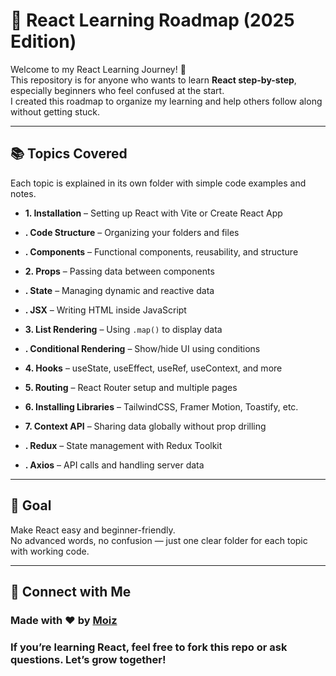 # 🚀 React Learning Roadmap (2025 Edition)

Welcome to my React Learning Journey! 🌱  
This repository is for anyone who wants to learn **React step-by-step**, especially beginners who feel confused at the start.  
I created this roadmap to organize my learning and help others follow along without getting stuck.

---

## 📚 Topics Covered

Each topic is explained in its own folder with simple code examples and notes.

- **1. Installation** – Setting up React with Vite or Create React App  
- **. Code Structure** – Organizing your folders and files  
- **. Components** – Functional components, reusability, and structure  

- **2. Props** – Passing data between components  
- **. State** – Managing dynamic and reactive data  
- **. JSX** – Writing HTML inside JavaScript  

- **3. List Rendering** – Using `.map()` to display data  
- **. Conditional Rendering** – Show/hide UI using conditions  

- **4. Hooks** – useState, useEffect, useRef, useContext, and more  

- **5. Routing** – React Router setup and multiple pages  

- **6. Installing Libraries** – TailwindCSS, Framer Motion, Toastify, etc.

- **7. Context API** – Sharing data globally without prop drilling  
- **. Redux** – State management with Redux Toolkit  
- **. Axios** – API calls and handling server data

---

## 🎯 Goal

Make React easy and beginner-friendly.  
No advanced words, no confusion — just one clear folder for each topic with working code.

---

## 🙌 Connect with Me

### Made with ❤️ by [Moiz](https://github.com/moiz-xyz)  
### If you’re learning React, feel free to fork this repo or ask questions. Let’s grow together!

